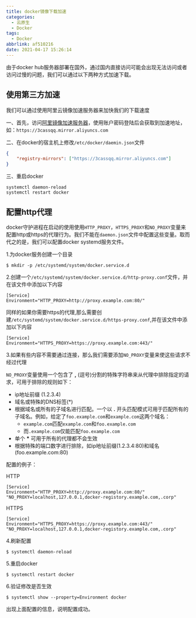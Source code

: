```yaml
---
title: docker镜像下载加速
categories:
  - 云原生
  - Docker
tags:
  - Docker
abbrlink: af510216
date: 2021-04-17 15:26:14
---
```

由于docker hub服务器部署在国外，通过国内直接访问可能会出现无法访问或者访问过慢的问题，我们可以通过以下两种方式加速下载。

## 使用第三方加速

我们可以通过使用阿里云镜像加速服务器来加快我们的下载速度

一、首先，访问[阿里镜像加速服务器](https://cr.console.aliyun.com/undefined/instances/mirrors)，使用账户密码登陆后会获取到加速地址，如：`https://3cassqq.mirror.aliyuncs.com`

二、在docker的宿主机上修改`/etc/docker/daemin.json`文件

```json
{
    "registry-mirrors": ["https://3cassqq.mirror.aliyuncs.com"]
}
```

<!-- more -->

三、重启docker

```shell
systemctl daemon-reload
systemctl restart docker
```



## 配置http代理

docker守护进程在启动的使用使用`HTTP_PROXY`，`HTTPS_PROXY`和`NO_PROXY`变量来配置http或https的代理行为。我们不能在`daemon.json`文件中配置这些变量。取而代之的是，我们可以配置docker systemd服务文件。

1.为docker服务创建一个目录

```shell
$ mkdir -p /etc/systemd/system/docker.service.d
```

2.创建一个`/etc/systemd/system/docker.service.d/http-proxy.conf`文件，并在该文件中添加以下内容

```shell
[Service]
Environment="HTTP_PROXY=http://proxy.example.com:80/"
```

同样的如果你需要https的代理,那么需要创建`/etc/systemd/system/docker.service.d/https-proxy.conf`,并在该文件中添加以下内容

```shell
[Service]
Environment="HTTPS_PROXY=https://proxy.example.com:443/"
```

3.如果有些内容不需要通过连接，那么我们需要添加`NO_PROXY`变量来使这些请求不经过代理

`NO_PROXY`变量使用一个包含了 **,** (逗号)分割的特殊字符串来从代理中排除指定的请求，可用于排除的规则如下：

* ip地址前缀 (1.2.3.4)
* 域名或特殊的DNS标签(*)
* 根据域名或所有的子域名进行匹配。一个以 **.** 开头匹配模式可用于匹配所有的子域名。例如，给定了`foo.example.com`和`example.com`这两个域名： 
  * `example.com`匹配`example.com`和`foo.example.com`
  * 而`.example.com`仅能匹配`foo.example.com`
* 单个 **\*** 可用于所有的代理都不会生效
* 根据特殊的端口数字进行排除，如ip地址前缀(1.2.3.4:80)和域名(foo.example.com:80)

配置的例子：

HTTP

```shell
[Service]
Environment="HTTP_PROXY=http://proxy.example.com:80/" "NO_PROXY=localhost,127.0.0.1,docker-registory.example.com,.corp"
```

HTTPS

```shell
[Service]
Environment="HTTPS_PROXY=https://proxy.example.com:443/" "NO_PROXY=localhost,127.0.0.1,docker-registory.example.com,.corp"
```

4.刷新配置

```shell
$ systemctl daemon-reload
```

5.重启docker

```shell
$ systemctl restart docker
```

6.验证修改是否生效

```
$ systemctl show --property=Environment docker
```

出现上面配置的信息，说明配置成功。